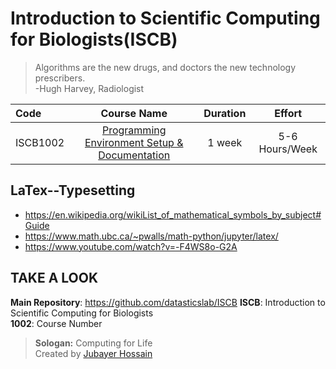 # Introduction to Scientific Computing for Biologists(ISCB)

> Algorithms are the new drugs, and doctors the new technology prescribers. <br>
 -Hugh Harvey, Radiologist

Code | Course Name | Duration | Effort
:-- | :--: | :--: | :--:
ISCB1002 | [Programming Environment Setup & Documentation](#) | 1 week | 5-6 Hours/Week


## LaTex--Typesetting
- https://en.wikipedia.org/wikiList_of_mathematical_symbols_by_subject#Guide
- https://www.math.ubc.ca/~pwalls/math-python/jupyter/latex/
- https://www.youtube.com/watch?v=-F4WS8o-G2A


## TAKE A LOOK
**Main Repository**: https://github.com/datasticslab/ISCB
**ISCB**: Introduction to Scientific Computing for Biologists <br>
**1002**: Course Number
> **Sologan:** Computing for Life <br>
Created by [Jubayer Hossain](https://github.com/jubayer-hossain)

